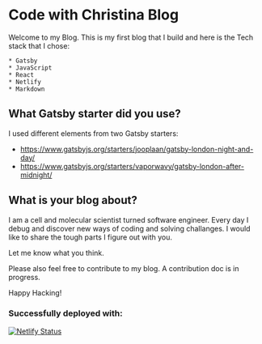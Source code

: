 # Code with Christina Blog

Welcome to my Blog. This is my first blog that I build and here is the Tech stack that I chose:

    * Gatsby
    * JavaScript
    * React
    * Netlify
    * Markdown
## What Gatsby starter did you use? 

I used different elements from two Gatsby starters: 
   * https://www.gatsbyjs.org/starters/jooplaan/gatsby-london-night-and-day/
   * https://www.gatsbyjs.org/starters/vaporwavy/gatsby-london-after-midnight/

## What is your blog about? 

I am a cell and molecular scientist turned software engineer. Every day I debug and discover new ways of coding and solving challanges. I would like to share the tough parts I figure out with you. 

Let me know what you think. 

Please also feel free to contribute to my blog. A contribution doc is in progress.

Happy Hacking! 

### Successfully deployed with: 

[![Netlify Status](https://api.netlify.com/api/v1/badges/9bc9a0ef-55f9-417b-9cb5-67c8a64341b1/deploy-status)](https://app.netlify.com/sites/confident-mirzakhani-d9eac7/deploys)
